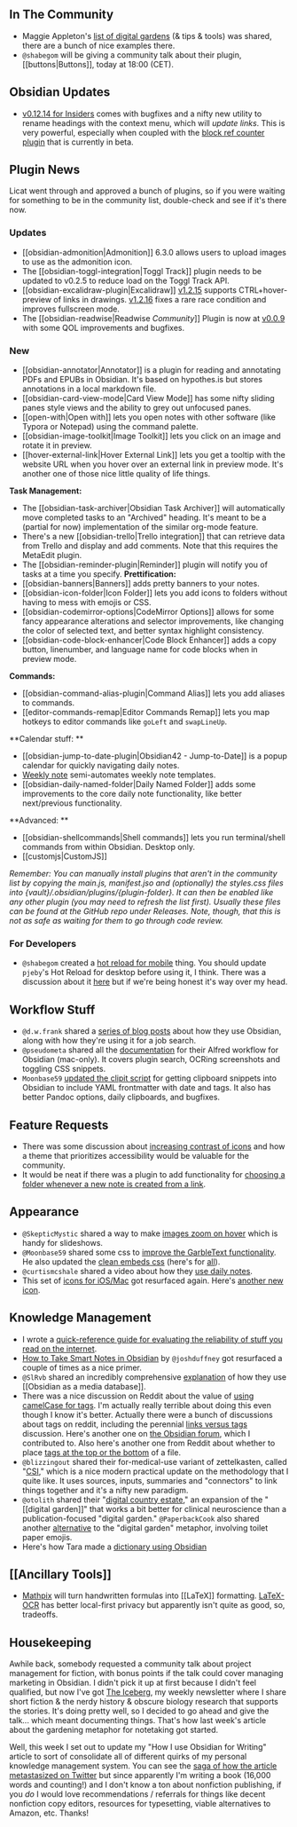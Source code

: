 ## In The Community

* Maggie Appleton's [list of digital gardens](https://github.com/MaggieAppleton/digital-gardeners) (& tips & tools) was shared, there are a bunch of nice examples there. 
* `@shabegom` will be giving a community talk about their plugin, [[buttons|Buttons]], today at 18:00 (CET).

## Obsidian Updates

* [v0.12.14 for Insiders](https://forum.obsidian.md/t/obsidian-release-v0-12-14-insider-build/23046) comes with bugfixes and a nifty new utility to rename headings with the context menu, which will _update links_. This is very powerful, especially when coupled with the [block ref counter plugin](https://github.com/shabegom/obsidian-reference-count/releases/tag/0.1.0) that is currently in beta. 

## Plugin News

Licat went through and approved a bunch of plugins, so if you were waiting for something to be in the community list, double-check and see if it's there now. 

### Updates

* [[obsidian-admonition|Admonition]] 6.3.0 allows users to upload images to use as the admonition icon.
* The [[obsidian-toggl-integration|Toggl Track]] plugin needs to be updated to v0.2.5 to reduce load on the Toggl Track API. 
* [[obsidian-excalidraw-plugin|Excalidraw]] [v1.2.15](https://github.com/zsviczian/obsidian-excalidraw-plugin/releases/tag/1.2.15) supports CTRL+hover-preview of links in drawings. [v1.2.16](https://github.com/zsviczian/obsidian-excalidraw-plugin/releases/tag/1.2.16) fixes a rare race condition and improves fullscreen mode. 
* The [[obsidian-readwise|Readwise _Community_]] Plugin is now at [v0.0.9](https://github.com/renehernandez/obsidian-readwise/releases/tag/0.0.9) with some QOL improvements and bugfixes. 

### New

* [[obsidian-annotator|Annotator]] is a plugin for reading and annotating PDFs and EPUBs in Obsidian. It's based on hypothes.is but stores annotations in a local markdown file. 
* [[obsidian-card-view-mode|Card View Mode]] has some nifty sliding panes style views and the ability to grey out unfocused panes. 
* [[open-with|Open with]] lets you open notes with other software (like Typora or Notepad) using the command palette. 
* [[obsidian-image-toolkit|Image Toolkit]] lets you click on an image and rotate it in preview. 
* [[hover-external-link|Hover External Link]] lets you get a tooltip with the website URL when you hover over an external link in preview mode. It's another one of those nice little quality of life things. 

**Task Management:**

* The [[obsidian-task-archiver|Obsidian Task Archiver]] will automatically move completed tasks to an "Archived" heading. It's meant to be a (partial for now) implementation of the similar org-mode feature.
* There's a new [[obsidian-trello|Trello integration]] that can retrieve data from Trello and display and add comments. Note that this requires the MetaEdit plugin. 
* The [[obsidian-reminder-plugin|Reminder]] plugin will notify you of tasks at a time you specify. 
**Prettification:**
* [[obsidian-banners|Banners]] adds pretty banners to your notes. 
* [[obsidian-icon-folder|Icon Folder]] lets you add icons to folders without having to mess with emojis or CSS. 
* [[obsidian-codemirror-options|CodeMirror Options]] allows for some fancy appearance alterations and selector improvements, like changing the color of selected text, and better syntax highlight consistency. 
* [[obsidian-code-block-enhancer|Code Block Enhancer]] adds a copy button, linenumber, and language name for code blocks when in preview mode. 

**Commands:**

* [[obsidian-command-alias-plugin|Command Alias]] lets you add aliases to commands. 
* [[editor-commands-remap|Editor Commands Remap]] lets you map hotkeys to editor commands like `goLeft` and `swapLineUp`. 

**Calendar stuff: **

* [[obsidian-jump-to-date-plugin|Obsidian42 - Jump-to-Date]] is a popup calendar for quickly navigating daily notes. 
* [Weekly note](https://github.com/maloneya/ObsidianWeekly) semi-automates weekly note templates. 
* [[obsidian-daily-named-folder|Daily Named Folder]] adds some improvements to the core daily note functionality, like better next/previous functionality. 

**Advanced: **

* [[obsidian-shellcommands|Shell commands]] lets you run terminal/shell commands from within Obsidian. Desktop only. 
* [[customjs|CustomJS]]

_Remember: You can manually install plugins that aren't in the community list by copying the main.js, manifest.jso and (optionally) the styles.css files into {vault}/.obsidian/plugins/{plugin-folder}. It can then be enabled like any other plugin (you may need to refresh the list first). Usually these files can be found at the GitHub repo under Releases. Note, though, that this is not as safe as waiting for them to go through code review._

### For Developers

* `@shabegom` created a [hot reload for mobile](https://github.com/shabegom/obsidian-hot-reload-mobile/releases/tag/1.0.2) thing. You should update `pjeby`'s Hot Reload for desktop before using it, I think. There was a discussion about it [here](http://discordapp.com/channels/686053708261228577/840286264964022302/879405215235854386) but if we're being honest it's way over my head. 

## Workflow Stuff

* `@d.w.frank` shared a [series of blog posts](https://dwf.bigpencil.net/series/obsidian/) about how they use Obsidian, along with how they're using it for a job search.
* `@pseudometa` shared all the [documentation](https://github.com/chrisgrieser/shimmering-obsidian) for their Alfred workflow for Obsidian (mac-only). It covers plugin search, OCRing screenshots and toggling CSS snippets. 
* `Moonbase59` [updated the clipit script](https://forum.obsidian.md/t/clipboard-snippets-in-your-inbox-for-later-review-even-when-obsidian-closed/22850) for getting clipboard snippets into Obsidian to include YAML frontmatter with date and tags. It also has better Pandoc options, daily clipboards, and bugfixes. 

## Feature Requests

* There was some discussion about [increasing contrast of icons](https://forum.obsidian.md/t/enhance-default-color-contrast-of-the-icons/23045/3) and how a theme that prioritizes accessibility would be valuable for the community.
* It would be neat if there was a plugin to add functionality for [choosing a folder whenever a new note is created from a link](https://forum.obsidian.md/t/choose-a-folder-whenever-a-new-note-is-created-from-a-link/23177). 

## Appearance

* `@SkepticMystic` shared a way to make [images zoom on hover](https://discord.com/channels/686053708261228577/722584061087842365/878721627427323974) which is handy for slideshows. 
* `@Moonbase59` shared some css to [improve the GarbleText functionality](https://forum.obsidian.md/t/garble-text-on-screen-to-hide-private-info-with-added-features/23143). He also updated the [clean embeds css](https://forum.obsidian.md/t/meta-post-common-css-hacks/1978/394) (here's for [all](https://forum.obsidian.md/t/meta-post-common-css-hacks/1978/411)). 
* `@curtismcshale` shared a video about how they [use daily notes](https://youtu.be/14GSuqWh4oU). 
* This set of [icons for iOS/Mac](https://www.reddit.com/r/ObsidianMD/comments/l6amlf/three_icons_for_a_better_mac_experience/) got resurfaced again. Here's [another new icon](https://twitter.com/Gavmn/status/1431286249814315010?s=20). 

## Knowledge Management

* I wrote a [quick-reference guide for evaluating the reliability of stuff you read on the internet](https://eleanorkonik.com/evaluating-references/). 
* [How to Take Smart Notes in Obsidian](https://knowledgework.substack.com/p/how-to-take-smart-notes-in-obsidian) by `@joshduffney` got resurfaced a couple of times as a nice primer. 
* `@SlRvb` shared an incredibly comprehensive [explanation](https://forum.obsidian.md/t/slrvbs-mediadb-setup/23227) of how they use [[Obsidian as a media database]]. 
* There was a nice discussion on Reddit about the value of [using camelCase for tags](https://www.reddit.com/r/ObsidianMD/comments/pbzqia/tags_or_tags/). I'm actually really terrible about doing this even though I know it's better. Actually there were a bunch of discussions about tags on reddit, including the perennial [links versus tags](https://www.reddit.com/r/ObsidianMD/comments/pb0rrv/tags_what_is_the_difference_between_tagging_with/) discussion. Here's another one on [the Obsidian forum](https://forum.obsidian.md/t/how-do-you-use-tags/23172/5), which I contributed to. Also here's another one from Reddit about whether to place [tags at the top or the bottom](https://www.reddit.com/r/ObsidianMD/comments/pacv14/tags_on_top_of_note_or_bottom/) of a file. 
* `@blizzingout` shared their for-medical-use variant of zettelkasten, called "[CSI](https://discord.com/channels/686053708261228577/710585052769157141/879686732675706911)," which is a nice modern practical update on the methodology that I quite like. It uses sources, inputs, summaries and "connectors" to link things together and it's a nifty new paradigm. 
* `@otolith` shared their "[digital country estate](https://discord.com/channels/686053708261228577/710585052769157141/879520742063112273)," an expansion of the "[[digital garden]]" that works a bit better for clinical neuroscience than a publication-focused "digital garden." `@PaperbackCook` also shared another [alternative](https://discord.com/channels/686053708261228577/710585052769157141/879140427607973898) to the "digital garden" metaphor, involving toilet paper emojis. 
* Here's how Tara made a [dictionary using Obsidian](https://tamethestars.wordpress.com/2021/08/24/how-to-make-a-dictionary-with-obsidianmd/)

## [[Ancillary Tools]]

* [Mathpix](https://mathpix.com/) will turn handwritten formulas into [[LaTeX]] formatting. [LaTeX-OCR](https://github.com/lukas-blecher/LaTeX-OCR/) has better local-first privacy but apparently isn't quite as good, so, tradeoffs. 

## Housekeeping

Awhile back, somebody requested a community talk about project management for fiction, with bonus points if the talk could cover managing marketing in Obsidian. I didn't pick it up at first because I didn't feel qualified, but now I've got [The Iceberg](http://newsletter.eleanorkonik.com/), my weekly newsletter where I share short fiction & the nerdy history & obscure biology research that supports the stories. It's doing pretty well, so I decided to go ahead and give the talk... which meant documenting things. That's how last week's article about the gardening metaphor for notetaking got started. 

Well, this week I set out to update my "How I use Obsidian for Writing" article to sort of consolidate all of different quirks of my personal knowledge management system. You can see the [saga of how the article metastasized on Twitter](https://twitter.com/EleanorKonik/status/1429850365747466248) but since apparently I'm writing a book (16,000 words and counting!) and I don't know a ton about nonfiction publishing, if you _do_ I would love recommendations / referrals for things like decent nonfiction copy editors, resources for typesetting, viable alternatives to Amazon, etc. Thanks! 